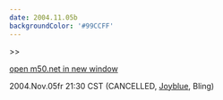 ```yaml
---
date: 2004.11.05b
backgroundColor: '#99CCFF'
---
```


\>>

[open m50.net in new window](http://m50.net/)

2004.Nov.05fr 21:30 CST (CANCELLED, [Joyblue](http://www.joyblue.com/), Bling)